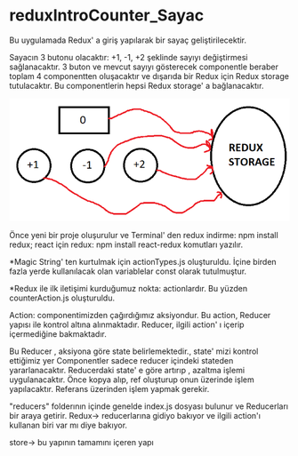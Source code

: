 # reduxIntroCounter_Sayac

Bu uygulamada Redux' a giriş yapılarak bir sayaç geliştirilecektir.

Sayacın 3 butonu olacaktır: +1, -1, +2 şeklinde sayıyı değiştirmesi sağlanacaktır.
3 buton ve mevcut sayıyı gösterecek componentle beraber toplam 4 componentten oluşacaktır ve dışarıda bir Redux için Redux storage tutulacaktır.
Bu componentlerin hepsi Redux storage' a bağlanacaktır. 

<img src="images/redux.png" raw=true/>

Önce yeni bir proje oluşurulur ve Terminal' den redux indirme: npm install redux; react için redux: npm install react-redux komutları yazılır.

*Magic String' ten kurtulmak için actionTypes.js oluşturuldu. İçine birden fazla yerde kullanılacak olan variablelar const olarak tutulmuştur.

*Redux ile ilk iletişimi kurduğumuz nokta: actionlardır. Bu yüzden counterAction.js oluşturuldu.

Action: componentimizden çağırdığımız aksiyondur.
Bu action, Reducer yapısı ile kontrol altına alınmaktadır. Reducer, ilgili action' ı içerip içermediğine bakmaktadır.

Bu Reducer , aksiyona göre state belirlemektedir., state' mizi kontrol ettiğimiz yer
Componentler sadece reducer içindeki stateden yararlanacaktır. Reducerdaki state' e göre artırıp , azaltma işlemi uygulanacaktır.
Önce kopya alıp, ref oluşturup onun üzerinde işlem yapılacaktır. Referans üzerinden işlem yapmak gerekir.

"reducers" folderının içinde genelde index.js dosyası bulunur ve Reducerları bir araya getirir.
Redux->  reducerlarına gidiyo bakıyor ve ilgili action'ı kullanan biri var mı diye bakıyor.

store-> bu yapının tamamını içeren yapı
